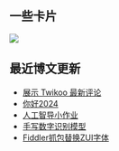 ## 一些卡片
<p>
  <img src = "https://github-readme-stats.vercel.app/api?username=weekdaycare"/>
</p>

## 最近博文更新
<!-- BLOG-POST-LIST:START -->
- [展示 Twikoo 最新评论](http://weekdaycare.cn/posts/twikoo-new/)
- [你好2024](http://weekdaycare.cn/posts/2024/)
- [人工智导小作业](http://weekdaycare.cn/posts/disease-diagnosis/)
- [手写数字识别模型](http://weekdaycare.cn/posts/handwriting-numerals-recognition/)
- [Fiddler抓包替换ZUI字体](http://weekdaycare.cn/posts/zui-font/)
<!-- BLOG-POST-LIST:END -->
